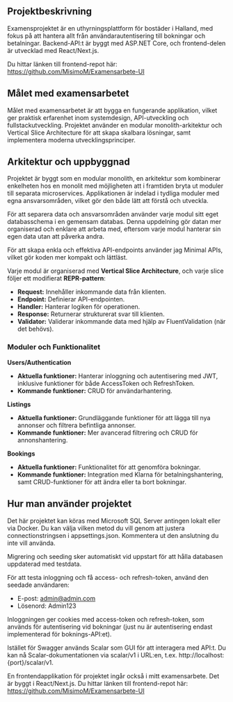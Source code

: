 ## Projektbeskrivning

Examensprojektet är en uthyrningsplattform för bostäder i Halland, med fokus på att hantera allt från användarautentisering till bokningar och betalningar.
Backend-API:t är byggt med ASP.NET Core, och frontend-delen är utvecklad med React/Next.js.

Du hittar länken till frontend-repot här: https://github.com/MisimoM/Examensarbete-UI

## Målet med examensarbetet
Målet med examensarbetet är att bygga en fungerande applikation, vilket ger praktisk erfarenhet inom systemdesign, API-utveckling och fullstackutveckling.
Projektet använder en modular monolith-arkitektur och Vertical Slice Architecture för att skapa skalbara lösningar, samt implementera moderna utvecklingsprinciper.

## Arkitektur och uppbyggnad
Projektet är byggt som en modular monolith, en arkitektur som kombinerar enkelheten hos en monolit med möjligheten att i framtiden bryta ut moduler till separata microservices.
Applikationen är indelad i tydliga moduler med egna ansvarsområden, vilket gör den både lätt att förstå och utveckla.

För att separera data och ansvarsområden använder varje modul sitt eget databasschema i en gemensam databas.
Denna uppdelning gör datan mer organiserad och enklare att arbeta med, eftersom varje modul hanterar sin egen data utan att påverka andra.

För att skapa enkla och effektiva API-endpoints använder jag Minimal APIs, vilket gör koden mer kompakt och lättläst.

Varje modul är organiserad med **Vertical Slice Architecture**, och varje slice följer ett modifierat **REPR-pattern**:
- **Request:** Innehåller inkommande data från klienten.
- **Endpoint:** Definierar API-endpointen.
- **Handler:** Hanterar logiken för operationen.
- **Response:** Returnerar strukturerat svar till klienten.
- **Validator:** Validerar inkommande data med hjälp av FluentValidation (när det behövs).

### Moduler och Funktionalitet
**Users/Authentication**
- **Aktuella funktioner:** Hanterar inloggning och autentisering med JWT, inklusive funktioner för både AccessToken och RefreshToken.
- **Kommande funktioner:** CRUD för användarhantering.

**Listings**
- **Aktuella funktioner:** Grundläggande funktioner för att lägga till nya annonser och filtrera befintliga annonser.
- **Kommande funktioner:** Mer avancerad filtrering och CRUD för annonshantering.

**Bookings**
- **Aktuella funktioner:** Funktionalitet för att genomföra bokningar.
- **Kommande funktioner:**  Integration med Klarna för betalningshantering, samt CRUD-funktioner för att ändra eller ta bort bokningar.

## Hur man använder projektet
Det här projektet kan köras med Microsoft SQL Server antingen lokalt eller via Docker. Du kan välja vilken metod du vill genom att justera connectionstringsen i appsettings.json.
Kommentera ut den anslutning du inte vill använda.

Migrering och seeding sker automatiskt vid uppstart för att hålla databasen uppdaterad med testdata.

För att testa inloggning och få access- och refresh-token, använd den seedade användaren:
- E-post: admin@admin.com
- Lösenord: Admin123

Inloggningen ger cookies med access-token och refresh-token, som används för autentisering vid bokningar (just nu är autentisering endast implementerad för boknings-API:et).

Istället för Swagger används Scalar som GUI för att interagera med API:t. Du kan nå Scalar-dokumentationen via scalar/v1 i URL:en, t.ex. http://localhost:{port}/scalar/v1.

En frontendapplikation för projektet ingår också i mitt examensarbete. Det är byggt i React/Next.js. Du hittar länken till frontend-repot här: https://github.com/MisimoM/Examensarbete-UI

